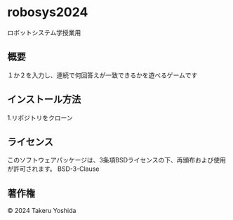 # robosys2024
ロボットシステム学授業用


## 概要
１か２を入力し、連続で何回答えが一致できるかを遊べるゲームです

## インストール方法
1.リポジトリをクローン


## ライセンス
このソフトウェアパッケージは、3条項BSDライセンスの下、再頒布および使用が許可されます。
BSD-3-Clause

## 著作権
© 2024 Takeru Yoshida
